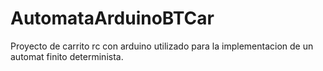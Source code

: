 # AutomataArduinoBTCar
Proyecto de carrito rc con arduino utilizado para la implementacion de un automat finito determinista. 
